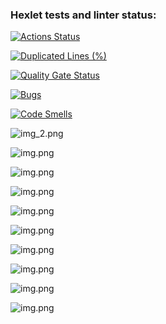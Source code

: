 ### Hexlet tests and linter status:

[![Actions Status](https://github.com/hutzy/java-project-61/actions/workflows/hexlet-check.yml/badge.svg)](https://github.com/hutzy/java-project-61/actions)

[![Duplicated Lines (%)](https://sonarcloud.io/api/project_badges/measure?project=hutzy_java-project-61&metric=duplicated_lines_density)](https://sonarcloud.io/summary/new_code?id=hutzy_java-project-61)

[![Quality Gate Status](https://sonarcloud.io/api/project_badges/measure?project=hutzy_java-project-61&metric=alert_status)](https://sonarcloud.io/summary/new_code?id=hutzy_java-project-61)

[![Bugs](https://sonarcloud.io/api/project_badges/measure?project=hutzy_java-project-61&metric=bugs)](https://sonarcloud.io/summary/new_code?id=hutzy_java-project-61)

[![Code Smells](https://sonarcloud.io/api/project_badges/measure?project=hutzy_java-project-61&metric=code_smells)](https://sonarcloud.io/summary/new_code?id=hutzy_java-project-61)

![img_2.png](app/assets/img_2.png)

![img.png](assets/img.png)

![img.png](assets/img_3.png)

![img.png](assets/img_4.png)

![img.png](assets/img_5.png)

![img.png](assets/img_6.png)

![img.png](assets/img_7.png)

![img.png](assets/img_8.png)

![img.png](assets/img_9.png)

![img.png](assets/img_10.png)